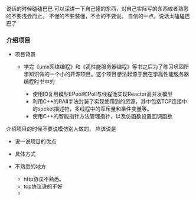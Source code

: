 说话的时候磕磕巴巴
可以深讲一下自己懂的东西，对自己实际写的东西或者熟悉的不要浅尝而止。
不懂的不要装懂，不会的不要说。
自信的一点，说话太磕磕巴巴了

### 介绍项目
- 项目背景
  - 学完《unix网络编程》和《高性能服务器编程》等书之后为了练习巩固所学知识做的一个小的开源项目。这个项目想法起源于我在学高性能服务器编程时书中的

    - 使用IO复用模型EPool和Poll与线程池实现Reactor高并发模型
    - 利用C++的RAII手法封装了实现使用到的资源，其中包括TCP连接中的socket描述符，多线程中的互斥量和条件变量等。
    - 使用C++的智能指针方法管理指针，以及仿函数设置回调函数


介绍项目的时候不要说模仿别人做的，
应该说是

- 说一说项目的优点


- 具体方式



- 不熟悉的地方
  - http协议不熟悉。
  - tcp协议说的不好
  - 